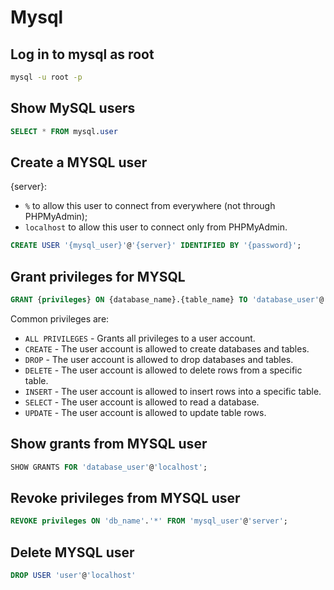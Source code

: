 # Mysql

## Log in to mysql as root

```bash
mysql -u root -p
```

## Show MySQL users

```sql
SELECT * FROM mysql.user
```

## Create a MYSQL user

{server}:
 - `%` to allow this user to connect from everywhere (not through PHPMyAdmin);
 - `localhost` to allow this user to connect only from PHPMyAdmin.

```sql
CREATE USER '{mysql_user}'@'{server}' IDENTIFIED BY '{password}';
```

## Grant privileges for MYSQL

```sql
GRANT {privileges} ON {database_name}.{table_name} TO 'database_user'@'localhost';
```

Common privileges are:
 - `ALL PRIVILEGES` - Grants all privileges to a user account.
 - `CREATE` - The user account is allowed to create databases and tables.
 - `DROP` - The user account is allowed to drop databases and tables.
 - `DELETE` - The user account is allowed to delete rows from a specific table.
 - `INSERT` - The user account is allowed to insert rows into a specific table.
 - `SELECT` - The user account is allowed to read a database.
 - `UPDATE` - The user account is allowed to update table rows.

## Show grants from MYSQL user

```sql
SHOW GRANTS FOR 'database_user'@'localhost';
```

## Revoke privileges from MYSQL user

```sql
REVOKE privileges ON 'db_name'.'*' FROM 'mysql_user'@'server';
```

## Delete MYSQL user

```sql
DROP USER 'user'@'localhost'
```

